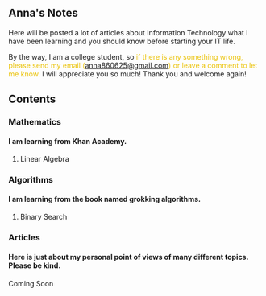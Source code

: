 <style>
.highlight{
    color: #EAC100;
}
</style>

## Anna's Notes

Here will be posted a lot of articles about Information Technology what I have been learning and you should know before starting your IT life.

By the way, I am a college student, so <font class="highlight">if there is any something wrong, please send my email (<anna860625@gmail.com>) or leave a comment to let me know.</font> I will appreciate you so much! Thank you and welcome again!

## Contents

### Mathematics
#### I am learning from Khan Academy.
1. Linear Algebra

### Algorithms
#### I am learning from the book named grokking algorithms.
1. Binary Search

### Articles
#### Here is just about my personal point of views of many different topics. Please be kind.
Coming Soon

<!--
### Python

Markdown is a lightweight and easy-to-use syntax for styling your writing. It includes conventions for

```markdown
Syntax highlighted code block

# Header 1
## Header 2
### Header 3

- Bulleted
- List

1. Numbered
2. List

**Bold** and _Italic_ and `Code` text

[Link](url) and ![Image](src)
```

For more details see [GitHub Flavored Markdown](https://guides.github.com/features/mastering-markdown/).

### Jekyll Themes

Your Pages site will use the layout and styles from the Jekyll theme you have selected in your [repository settings](https://github.com/anna0625/QuantumAnna/settings). The name of this theme is saved in the Jekyll `_config.yml` configuration file.

### Support or Contact

Having trouble with Pages? Check out our [documentation](https://help.github.com/categories/github-pages-basics/) or [contact support](https://github.com/contact) and we’ll help you sort it out.

-->